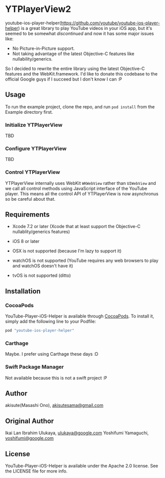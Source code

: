 # YTPlayerView2

youtube-ios-player-helper(https://github.com/youtube/youtube-ios-player-helper) is a great library to play YouTube videos in your iOS app, but it's seemed to be somewhat *discontinued* and now it has some major issues like:

- No Picture-in-Picture support.
- Not taking advantage of the latest Objective-C features like nullability/generics.

So I decided to rewrite the entire library using the latest Objective-C features and the WebKit.framework. I'd like to donate this codebase to the official Google guys if I succeed but I don't know I can :P

## Usage

To run the example project, clone the repo, and run `pod install` from the Example directory first.

### Initialize YTPlayerView

TBD

### Configure YTPlayerView

TBD

### Control YTPlayerView

YTPlayerView internally uses WebKit `WKWebView` rather than `UIWebView` and we call all control methods using JavaScript interface of the YouTube player. This means all the control API of YTPlayerView is now asynchronus so be careful about that.

## Requirements

- Xcode 7.2 or later (Xcode that at least support the Objective-C nullablity/generics features)
- iOS 8 or later

- OSX is not supported (because I'm lazy to support it)
- watchOS is not supported (YouTube requires any web browsers to play and watchOS doesn't have it)
- tvOS is not supported (ditto)

## Installation

### CocoaPods

YouTube-Player-iOS-Helper is available through [CocoaPods](http://cocoapods.org). To install
it, simply add the following line to your Podfile:

```ruby
pod "youtube-ios-player-helper"
```

### Carthage

Maybe. I prefer using Carthage these days :D

### Swift Package Manager

Not available because this is not a swift project :P

## Author

akisute(Masashi Ono), akisutesama@gmail.com

## Original Author

Ikai Lan
Ibrahim Ulukaya, ulukaya@google.com
Yoshifumi Yamaguchi, yoshifumi@google.com

## License

YouTube-Player-iOS-Helper is available under the Apache 2.0 license. See the LICENSE file for more info.
